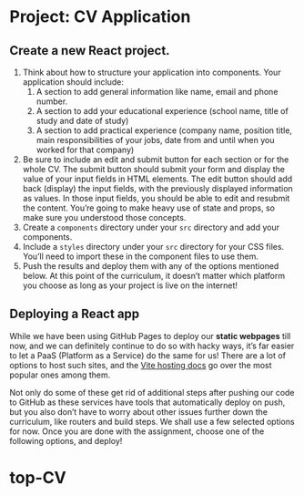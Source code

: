 # Project: CV Application

## Create a new React project.

1. Think about how to structure your application into components. Your application should include:
   1. A section to add general information like name, email and phone number.
   2. A section to add your educational experience (school name, title of study and date of study)
   3. A section to add practical experience (company name, position title, main responsibilities of your jobs, date from and until when you worked for that company)
2. Be sure to include an edit and submit button for each section or for the whole CV. The submit button should submit your form and display the value of your input fields in HTML elements. The edit button should add back (display) the input fields, with the previously displayed information as values. In those input fields, you should be able to edit and resubmit the content. You’re going to make heavy use of state and props, so make sure you understood those concepts.
3. Create a `components` directory under your `src` directory and add your components.
4. Include a `styles` directory under your `src` directory for your CSS files. You’ll need to import these in the component files to use them.
5. Push the results and deploy them with any of the options mentioned below. At this point of the curriculum, it doesn’t matter which platform you choose as long as your project is live on the internet!

## Deploying a React app

While we have been using GitHub Pages to deploy our **static webpages** till now, and we can definitely continue to do so with hacky ways, it’s far easier to let a PaaS (Platform as a Service) do the same for us! There are a lot of options to host such sites, and the [Vite hosting docs](https://vite.dev/guide/static-deploy.html) go over the most popular ones among them.

Not only do some of these get rid of additional steps after pushing our code to GitHub as these services have tools that automatically deploy on push, but you also don’t have to worry about other issues further down the curriculum, like routers and build steps. We shall use a few selected options for now. Once you are done with the assignment, choose one of the following options, and deploy!
# top-CV
